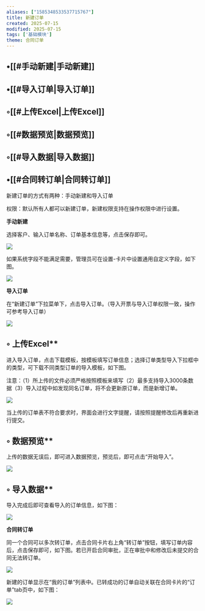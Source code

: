 ```yaml
---
aliases: ["1585348533537715767"]
title: 新建订单
created: 2025-07-15
modified: 2025-07-15
tags: ['基础模块']
theme: 合同订单
---
```


## •[[#手动新建|手动新建]]

## •[[#导入订单|导入订单]]

## ◦[[#上传Excel|上传Excel]]

## ◦[[#数据预览|数据预览]]

## ◦[[#导入数据|导入数据]]

## •[[#合同转订单|合同转订单]]

新建订单的方式有两种：手动新建和导入订单

权限：默认所有人都可以新建订单，新建权限支持在操作权限中进行设置。

**手动新建**

选择客户、输入订单名称、订单基本信息等，点击保存即可。

![](e29a982b6945c80f24e9b6adde59ce82.jpg)

如果系统字段不能满足需要，管理员可在设置-卡片中设置通用自定义字段，如下图。

![](8ffbf734a1c28bebc02fd7df5d4ceb58.jpg)

**导入订单**

在“新建订单”下拉菜单下，点击导入订单。（导入开票与导入订单权限一致，操作可参考导入订单）

![](88d851aaf16fa22686e7aa53382b1c5e.jpg)

## ◦ 上传Excel**

进入导入订单，点击下载模板，按模板填写订单信息；选择订单类型导入下拉框中的类型，可下载不同类型订单的导入模板，如下图。

注意：（1）所上传的文件必须严格按照模板来填写（2）最多支持导入3000条数据（3）导入过程中如发现同名订单，将不会更新原订单，而是新增订单。

![](3b16b0998f6682d4a6222c7d3f966e5f.jpg)

当上传的订单表不符合要求时，界面会进行文字提醒，请按照提醒修改后再重新进行提交。

## ◦ 数据预览**

上传的数据无误后，即可进入数据预览，预览后，即可点击“开始导入”。

![](961080a4eeac76262574cb80036e1c69.jpg)

## ◦ 导入数据**

导入完成后即可查看导入的订单信息，如下图：

![](3599a270dae19555ec8d27288eaf70f8.jpg)

**合同转订单**

同一个合同可以多次转订单，点击合同卡片右上角“转订单”按钮，填写订单内容后，点击保存即可，如下图。若已开启合同审批，正在审批中和修改后未提交的合同无法转订单。

![](d9885aac0a2026c5694055f5868570fc.jpg)

新建的订单显示在“我的订单”列表中。已转成功的订单自动关联在合同卡片的“订单”tab页中，如下图：

![](a139698bccbe105865417a51037188b5.jpg)
